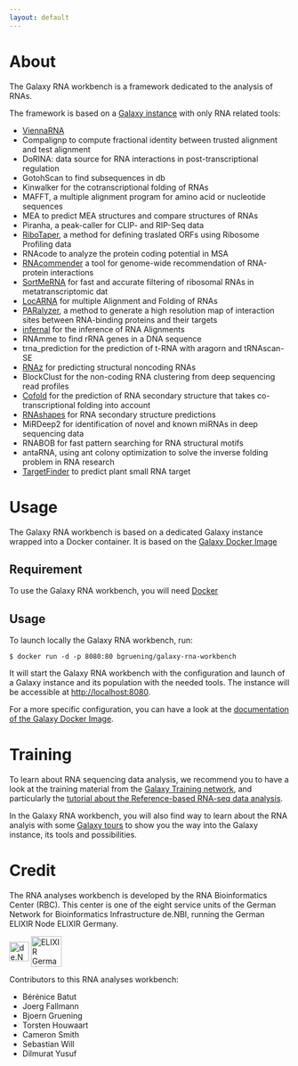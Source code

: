```yaml
---
layout: default
---
```


# About

The Galaxy RNA workbench is a framework dedicated to the analysis of RNAs. 

The framework is based on a [Galaxy instance](https://galaxyproject.org/) with only RNA related tools:

- [ViennaRNA](http://www.tbi.univie.ac.at/RNA/)
- Compalignp to compute fractional identity between trusted alignment and test alignment
- DoRINA: data source for RNA interactions in post-transcriptional regulation
- GotohScan to find subsequences in db
- Kinwalker for the cotranscriptional folding of RNAs
- MAFFT, a multiple alignment program for amino acid or nucleotide sequences
- MEA to predict MEA structures and compare structures of RNAs
- Piranha, a peak-caller for CLIP- and RIP-Seq data
- [RiboTaper](https://ohlerlab.mdc-berlin.de/software/RiboTaper_126/), a method for defining traslated ORFs using Ribosome Profiling data
- RNAcode to analyze the protein coding potential in MSA
- [RNAcommender](https://github.com/gianlucacorrado/RNAcommender) a tool for genome-wide recommendation of RNA-protein interactions
- [SortMeRNA](http://bioinfo.lifl.fr/RNA/sortmerna/) for fast and accurate filtering of ribosomal RNAs in metatranscriptomic dat
- [LocARNA](http://www.bioinf.uni-freiburg.de/Software/LocARNA/) for multiple Alignment and Folding of RNAs
- [PARalyzer](https://ohlerlab.mdc-berlin.de/software/PARalyzer_85/), a method to generate a high resolution map of interaction sites between RNA-binding proteins and their targets
- [infernal](http://infernal.janelia.org/) for the inference of RNA Alignments
- RNAmme to find rRNA genes in a DNA sequence
- trna_prediction for the prediction of t-RNA with aragorn and tRNAscan-SE
- [RNAz](https://www.tbi.univie.ac.at/~wash/RNAz/) for predicting structural noncoding RNAs
- BlockClust for the non-coding RNA clustering from deep sequencing read profiles
- [Cofold](http://www.e-rna.org/cofold/) for the prediction of RNA secondary structure that takes co-transcriptional folding into account
- [RNAshapes](http://bibiserv.techfak.uni-bielefeld.de/rnashapes/) for RNA secondary structure predictions
- MiRDeep2 for identification of novel and known miRNAs in deep sequencing data
- RNABOB for fast pattern searching for RNA structural motifs
- antaRNA, using ant colony optimization to solve the inverse folding problem in RNA research
- [TargetFinder](https://github.com/carringtonlab/TargetFinder.git) to predict plant small RNA target

# Usage

The Galaxy RNA workbench is based on a dedicated Galaxy instance wrapped into a Docker container. It is based on the [Galaxy Docker Image](http://bgruening.github.io/docker-galaxy-stable/)

## Requirement

To use the Galaxy RNA workbench, you will need [Docker](https://www.docker.com/products/overview#h_installation)

## Usage

To launch locally the Galaxy RNA workbench, run: 

```
$ docker run -d -p 8080:80 bgruening/galaxy-rna-workbench
```

It will start the Galaxy RNA workbench with the configuration and launch of a Galaxy instance and its population with the needed tools. The instance will be accessible at [http://localhost:8080](http://localhost:8080).

For a more specific configuration, you can have a look at the [documentation of the Galaxy Docker Image](http://bgruening.github.io/docker-galaxy-stable/).

# Training

To learn about RNA sequencing data analysis, we recommend you to have a look at the training material from the [Galaxy Training network](http://bgruening.github.io/training-material/RNA-Seq/), and particularly the [tutorial about the Reference-based RNA-seq data analysis](http://bgruening.github.io/training-material//RNA-Seq/tutorials/ref_based).

In the Galaxy RNA workbench, you will also find way to learn about the RNA analyis with some [Galaxy tours](https://github.com/galaxyproject/galaxy-tours) to show you the way into the Galaxy instance, its tools and possibilities.


# Credit

The RNA analyses workbench is developed by the RNA Bioinformatics Center (RBC). This center is one of the eight service units of the German Network for Bioinformatics Infrastructure de.NBI, running the German ELIXIR Node ELIXIR Germany.

<img src="Logos/deNBI_logo.jpg" height="35px" alt="de.NBI" valign="middle"> <img src="Logos/elixir_germany.png" height="55px" alt="ELIXIR Germany" valign="middle">

Contributors to this RNA analyses workbench:

 - Bérénice Batut
 - Joerg Fallmann
 - Bjoern Gruening
 - Torsten Houwaart
 - Cameron Smith
 - Sebastian Will
 - Dilmurat Yusuf